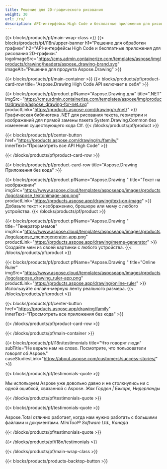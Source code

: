```yaml
---
title: Решение для 2D-графического рисования 
weight: 30
url: /ru/
description: API-интерфейсы High Code и бесплатные приложения для рисования 2D-графики. Возможность рисовать текст, линии, кривые и фигуры, а также конвертировать изображения в различные форматы.
---
```


{{< blocks/products/pf/main-wrap-class >}}
{{< blocks/products/pf/i18n/upper-banner h1="Решение для обработки графики" h2="API-интерфейсы High Code и бесплатные приложения для рисования 2D-графики." logoImageSrc="https://cms.admin.containerize.com/templates/aspose/img/products/drawing/headers/aspose_drawing-brand.svg" imageAlt="Решение для продукта Aspose.Drawing" >}}

{{< blocks/products/pf/main-container >}}
{{< blocks/products/pf/product-card-row title="Aspose.Drawing High Code API включает в себя" >}}

{{< blocks/products/pf/product pfName="Aspose.Drawing для" title=".NET" imgSrc="https://cms.admin.containerize.com/templates/aspose/img/products/drawing/aspose_drawing-for-net.svg" productLink="https://products.aspose.com/drawing/ru/net/" >}}
Графическая библиотека .NET для рисования текста, геометрии и изображений для прямой замены пакета System.Drawing.Common без изменения существующего кода C#.
{{< /blocks/products/pf/product >}}

{{< blocks/products/pf/center-button href="https://products.aspose.com/drawing/ru/family/" innerText="Просмотреть все API High Code" >}}

{{< /blocks/products/pf/product-card-row >}}

{{< blocks/products/pf/product-card-row title="Aspose.Drawing Приложения без кода" >}}

{{< blocks/products/pf/product pfName="Aspose.Drawing " title="Текст на изображении" imgSrc="https://www.aspose.cloud/templates/asposeapp/images/products/logo/aspose_textonimage-app.png" productLink="https://products.aspose.app/drawing/text-on-image" >}}
Добавьте текст к изображению, брошюре или мему с любого устройства.
{{< /blocks/products/pf/product >}}

{{< blocks/products/pf/product pfName="Aspose.Drawing " title="Генератор мемов" imgSrc="https://www.aspose.cloud/templates/asposeapp/images/products/logo/aspose_memegenerator-app.png" productLink="https://products.aspose.app/drawing/meme-generator" >}}
Создайте мем из своей картинки с любого устройства.
{{< /blocks/products/pf/product >}}

{{< blocks/products/pf/product pfName="Aspose.Drawing " title="Online Ruler" imgSrc="https://www.aspose.cloud/templates/asposeapp/images/products/logo/aspose_drawing_ruler-app.png" productLink="https://products.aspose.app/drawing/online-ruler" >}}
Используйте онлайн-мерную ленту реального размера.
{{< /blocks/products/pf/product >}}

{{< blocks/products/pf/center-button href="https://products.aspose.app/drawing/family" innerText="Просмотреть все приложения без кода" >}}

{{< /blocks/products/pf/product-card-row >}}

{{< /blocks/products/pf/main-container >}}

{{< blocks/products/pf/i18n/testimonials title="Что говорят люди" subTitle="Не верьте нам на слово. Посмотрите, что пользователи говорят об Aspose." caseStudiesLink="https://about.aspose.com/customers/success-stories/" >}}

{{< blocks/products/pf/testimonials-quote >}}
<p class="first">
 Мы используем Aspose уже довольно давно и не столкнулись ни с одной ошибкой, связанной с Aspose.
 <em>
  Жак Горден | Бикоре, Нидерланды
 </em>
</p>

{{< /blocks/products/pf/testimonials-quote >}}

{{< blocks/products/pf/testimonials-quote >}}
<p class="second">
 Aspose.Total отлично работает, когда нам нужно работать с большими файлами и документами.
 <em>
  MiniTool® Software Ltd., Канада
 </em>
</p>

{{< /blocks/products/pf/testimonials-quote >}}

{{< /blocks/products/pf/i18n/testimonials >}}

{{< /blocks/products/pf/main-wrap-class >}}

{{< blocks/products/products-backtop-button >}}
